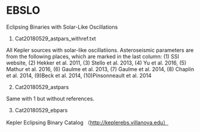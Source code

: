 # EBSLO
Eclipsing Binaries with Solar-Like Oscillations


1. Cat20180529_astpars_withref.txt

All Kepler sources with solar-like oscillatiions. Asteroseismic parameters are from the following places, which are marked in the last column: (1) SSI website, (2) Hekker et al. 2011, (3) Stello et al. 2013, (4) Yu et al. 2016, (5) Mathur et al. 2016, (6) Gaulme et al. 2013, (7) Gaulme et al. 2014, (8) Chaplin et al. 2014, (9)Beck et al. 2014, (10)Pinsonneault et al. 2014

2. Cat20180529_astpars

Same with 1 but without references.

3. Cat20180529_ebpars

Kepler Eclipsing Binary Catalog （http://keplerebs.villanova.edu）

